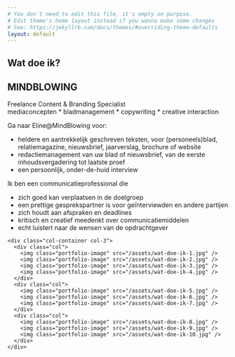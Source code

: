 ```yaml
---
# You don't need to edit this file, it's empty on purpose.
# Edit theme's home layout instead if you wanna make some changes
# See: https://jekyllrb.com/docs/themes/#overriding-theme-defaults
layout: default
---
```

<section class="content">
  <div class="page">
    <h1 class="like-normal">Wat doe ik?</h1>
    <h2 class="like-h1">MINDBLOWING</h2>
    <p class="gutter-bottom-small">Freelance Content & Branding Specialist<br>mediaconcepten * bladmanagement * copywriting * creative interaction</p>
    <p>Ga naar Eline@MindBlowing voor:</p>
    <ul class="gutter-bottom-small">
      <li>heldere en aantrekkelijk geschreven teksten, voor (personeels)blad, relatiemagazine, nieuwsbrief, jaarverslag, brochure of website</li>
      <li>redactiemanagement van uw blad of nieuwsbrief, van de eerste inhoudsvergadering tot laatste proef</li>
      <li>een persoonlijk, onder-de-huid interview</li>
    </ul>
    <p>Ik ben een communicatieprofessional die</p>
    <ul>
      <li>zich goed kan verplaatsen in de doelgroep</li>
      <li>een prettige gesprekspartner is voor geïnterviewden en andere partijen</li>
      <li>zich houdt aan afspraken en deadlines</li>
      <li>kritisch en creatief meedenkt over communicatiemiddelen</li>
      <li>echt luistert naar de wensen van de opdrachtgever</li>
    </ul>

    <div class="col-container col-3">
      <div class="col">
        <img class="portfolio-image" src="/assets/wat-doe-ik-1.jpg" />
        <img class="portfolio-image" src="/assets/wat-doe-ik-2.jpg" />
        <img class="portfolio-image" src="/assets/wat-doe-ik-3.jpg" />
        <img class="portfolio-image" src="/assets/wat-doe-ik-4.jpg" />
      </div>
      <div class="col">
        <img class="portfolio-image" src="/assets/wat-doe-ik-5.jpg" />
        <img class="portfolio-image" src="/assets/wat-doe-ik-6.jpg" />
        <img class="portfolio-image" src="/assets/wat-doe-ik-7.jpg" />
      </div>
      <div class="col">
        <img class="portfolio-image" src="/assets/wat-doe-ik-8.jpg" />
        <img class="portfolio-image" src="/assets/wat-doe-ik-9.jpg" />
        <img class="portfolio-image" src="/assets/wat-doe-ik-10.jpg" />
      </div>
    </div>

  </div>


</section>

<div class="page-image page-image-desktop page-image-wat-doe-ik"></div>
<div class="page-image page-image-mobile page-image-wat-doe-ik"></div>
